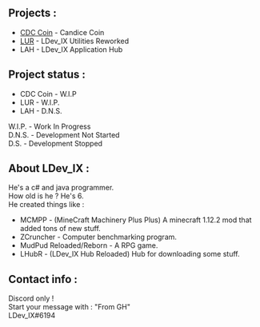 ## Projects : <br>
- [CDC Coin](https://ldev-ix.github.io/subsites/cdc.md) - Candice Coin <br>
- [LUR](https://ldev-ix.github.io/subsites/lur.md) - LDev_IX Utilities Reworked <br>
- LAH - LDev_IX Application Hub <br>

## Project status : <br>
- CDC Coin - W.I.P <br>
- LUR - W.I.P. <br>
- LAH - D.N.S. <br>

W.I.P. - Work In Progress <br>
D.N.S. - Development Not Started <br>
D.S. - Development Stopped <br>

## About LDev_IX : <br>
He's a c# and java programmer. <br>
How old is he ? He's 6. <br>
He created things like : <br>
- MCMPP - (MineCraft Machinery Plus Plus) A minecraft 1.12.2 mod that added tons of new stuff. <br>
- ZCruncher - Computer benchmarking program. <br>
- MudPud Reloaded/Reborn - A RPG game. <br>
- LHubR - (LDev_IX Hub Reloaded) Hub for downloading some stuff. <br>

## Contact info : <br>
Discord only ! <br>
Start your message with : "From GH" <br>
LDev_IX#6194 <br>
